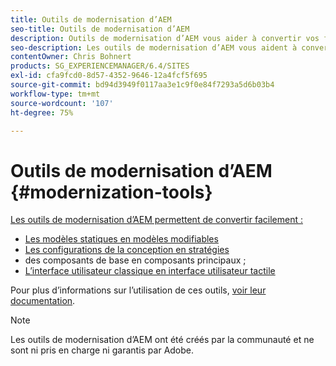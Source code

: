 ```yaml
---
title: Outils de modernisation d’AEM
seo-title: Outils de modernisation d’AEM
description: Outils de modernisation d’AEM vous aider à convertir vos fonctionnalités d’AEM héritées en nouvelles technologies
seo-description: Les outils de modernisation d’AEM vous aident à convertir facilement vos fonctionnalités d’AEM héritées en technologies de pointe.
contentOwner: Chris Bohnert
products: SG_EXPERIENCEMANAGER/6.4/SITES
exl-id: cfa9fcd0-8d57-4352-9646-12a4fcf5f695
source-git-commit: bd94d3949f0117aa3e1c9f0e84f7293a5d6b03b4
workflow-type: tm+mt
source-wordcount: '107'
ht-degree: 75%

---
```


# Outils de modernisation d’AEM {#modernization-tools}

[Les outils de modernisation d’AEM permettent de convertir facilement :](http://opensource.adobe.com/aem-modernize-tools/)

* [](page-templates-static.md)[Les modèles statiques en modèles modifiables](page-templates-editable.md)
* [](page-templates-static.md)[Les configurations de la conception en stratégies](page-templates-editable.md)
* [](/help/sites-authoring/default-components-foundation.md)des composants de base en composants principaux ;[](https://docs.adobe.com/content/help/fr-FR/experience-manager-core-components/using/introduction.html)
* [](website.md)[L’interface utilisateur classique en interface utilisateur tactile](touch-ui-concepts.md)

Pour plus d’informations sur l’utilisation de ces outils, [voir leur documentation](http://opensource.adobe.com/aem-modernize-tools/).

>[!NOTE]
>
>Les outils de modernisation d’AEM ont été créés par la communauté et ne sont ni pris en charge ni garantis par Adobe.

